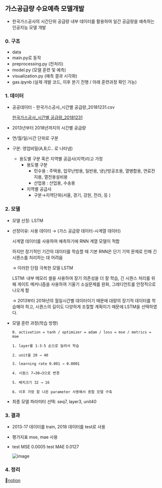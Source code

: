 ## 가스공급량 수요예측 모델개발

- 한국가스공사의 시간단위 공급량 내부 데이터를 활용하여 일간 공급량을 예측하는 인공지능 모델 개발

### 0. 구조
- data
- main.py로 동작
- preprocessing.py (전처리)
- model.py (모델 훈련 및 예측)
- visualization.py (예측 결과 시각화)
- gas.ipynb (실제 개발 코드, 이후 분기 진행 / 아래 훈련과정 확인 가능)
    
### 1. 데이터
- 공공데이터 - 한국가스공사_시간별 공급량_20181231.csv
    
    [한국가스공사_시간별 공급량_20181231](https://www.data.go.kr/data/15091497/fileData.do)
    
- 2013년부터 2018년까지의 시간별 공급량
- 연/월/일/시간 단위로 구분
- 구분: 영업비밀(A,B,C.. 로 나타냄)
  - 용도별 구분 혹은 지역별 공급사(지역)라고 가정
    - 용도별 구분
      - 민수용 : 주택용, 업무난방용, 일반용, 냉난방공조용, 열병합용, 연료전지용, 열전용설비용
      - 산업용 : 산업용, 수송용
    - 지역별 공급사
        - 구분→지역단위(서울, 경기, 강원, 전라, 등 )
            
### 2. 모델
- 모델 선정: LSTM
    
- 선정이유:
    사용 데이터 → (가스 공급량 데이터-시계열 데이터)
  
    시계열 데이터를 사용하여 예측하기에 RNN 계열 모델이 적합
  
    하지만 장기적인 기간의 데이터를 학습할 때 기본 RNN은 단기 기억 문제로 인해 긴 시퀀스를 처리하는 데 어려움
  
  → 이러한 단점 극복한 모델 LSTM
  
    LSTM: 내부 메모리 셀을 사용하여 장기 의존성을 더 잘 학습, 긴 시퀀스 처리를 위해 게이트 메커니즘을 사용하여 기울기 소실문제를 완화,
          그레디언트를 안정적으로 나오게 함
  
    → 2013부터 2018년의 월일시간별 데이터이기 때문에 대량의 장기적 데이터를 학습해야 하고,
      시퀀스의 길이도 다양하게 조절할 계획이기 때문에 LSTM을 선택하였다.
      
- 모델 훈련 과정(학습 방향)

      0. activation = tanh / optimizer = adam / loss = mse / metrics = mae
  
      1. layer를 1-3-5 순으로 늘려서 학습
  
      2. unit을 20 → 40
  
      3. learning rate 0.001 → 0.0001
  
      4. 시퀀스 7→30→3으로 변경
  
      5. 배치크기 32 → 16
  
      6. 이후 가장 잘 나온 parameter 사용해서 종합 모델 구축
     
- 최종 모델 파라미터 선택: seq7, layer3, unit40
      
### 3. 결과
- 2013-17 데이터를 train, 2018 데이터를 test로 사용
- 평가지표 mse, mae 사용
- test MSE 0.0005 test MAE 0.0127

  ![image](https://github.com/dohyeonnlee/gas_supply_LSTM/assets/99801524/3b4fca7a-f709-444f-adb5-00e1cba75759)

### 4. 정리
📌[notion](https://caramel-shad-ee4.notion.site/aa323c1478684ea88606d0c00f6ffe00?pvs=4)
